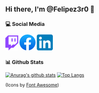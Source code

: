 ## Hi there, I'm @Felipez3r0 👋

### :computer: Social Media
[<img src="https://raw.githubusercontent.com/felipez3r0/felipez3r0/master/assets/twitch.svg" width="40">](https://twitch.tv/felipez3r0) 
[<img src="https://raw.githubusercontent.com/felipez3r0/felipez3r0/master/assets/facebook.svg" width="50">](https://facebook.com/felipez3r0) 
[<img src="https://raw.githubusercontent.com/felipez3r0/felipez3r0/master/assets/linkedin.svg" width="50">](https://linkedin.com/in/felipez3r0) 

### :bar_chart: Github Stats
[![Anurag's github stats](https://github-readme-stats.vercel.app/api?username=felipez3r0&show_icons=true&count_private=true)](https://github.com/anuraghazra/github-readme-stats)
[![Top Langs](https://github-readme-stats.vercel.app/api/top-langs/?username=felipez3r0&layout=compact&count_private=true)](https://github.com/anuraghazra/github-readme-stats)

(Icons by [Font Awesome](https://fontawesome.com/license/free))

